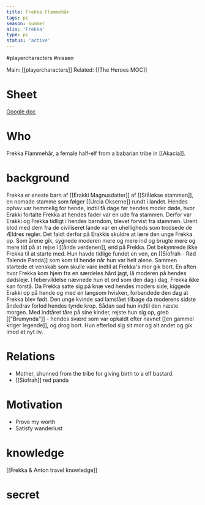 ```yaml
---
title: Frekka Flammehår
tags: pc
season: summer
alis: 'Frekka'
type: pc
status: 'active'
---
```

 
#playercharacters  #nissen

Main: [[playercharacters]]
Related: [[The Heroes MOC]]
# Sheet
[Google doc](https://docs.google.com/spreadsheets/d/1dqMhGrjBd9ZWJP-oPGtvdv1FOWhWBn_o/edit?usp=sharing&ouid=113982253776143980180&rtpof=true&sd=true)

# Who
Frekka Flammehår, a female half-elf from a babarian tribe in [[Akacia]].

# background
Frekka er eneste barn af [[Erakki Magnusdatter]] af [[Ståløkse stammen]], en nomade stamme som følger [[Urcia Okserne]] rundt i landet. Hendes ophav var hemmelig for hende, indtil få dage før hendes moder døde, hvor Erakki fortalte Frekka at hendes fader var en ude fra stammen. Derfor var Erakki og Frekka tidligt i hendes barndom, blevet forvist fra stammen. Urent blod med dem fra de civiliseret lande var en uhelligheds som trodsede de Ældres regler. Det faldt derfor på Erakkis skuldre at lære den unge Frekka op. Som årene gik, sygnede moderen mere og mere ind og brugte mere og mere tid på at rejse i [[ånde verdenen]], end på Frekka. Det bekymrede ikke Frekka til at starte med. Hun havde tidlige fundet en ven, en [[Siofrah - Rød Talende Panda]] som kom til hende når hun var helt alene. Sammen startede et venskab som skulle vare indtil at Frekka's mor gik bort. En aften hvor Frekka kom hjem fra en særdeles hård jagt, lå moderen på hendes dødsleje. I febervildelse nævnede hun et ord som den dag i dag, Frekka ikke kan forstå. Da Frekka satte sig på knæ ved hendes moders side, kiggede Erakki op på hende og med en langsom hvisken, forbandede den dag at Frekka blev født. Den unge kvinde sad lamslået tilbage da moderens sidste åndedrav forlod hendes tynde krop. Sådan sad hun indtil den næste morgen. Med indtåret tåre på sine kinder, rejste hun sig op, greb [["Brumynda"]] - hendes sværd som var opkaldt efter navnet [[en gammel kriger legende]], og drog bort. Hun efterlod sig sit mor og alt andet og gik imod et nyt liv.

# Relations
- Mother, shunned from the tribe for giving birth to a elf bastard.
- [[Siofrah]] red panda 

# Motivation
- Prove my worth
- Satisfy wanderlust

# knowledge
[[Frekka & Anton travel knowledge]]
	

##
##
##

# secret


